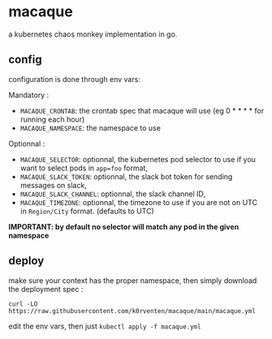 # macaque

a kubernetes chaos monkey implementation in go.


## config

configuration is done through env vars:

Mandatory :
- `MACAQUE_CRONTAB`: the crontab spec that macaque will use (eg 0 * * * * for running each hour)
- `MACAQUE_NAMESPACE`: the namespace to use

Optionnal : 
- `MACAQUE_SELECTOR`: optionnal, the kubernetes pod selector to use if you want to select pods in `app=foo` format,
- `MACAQUE_SLACK_TOKEN`: optionnal, the slack bot token for sending messages on slack,
- `MACAQUE_SLACK_CHANNEL`: optionnal, the slack channel ID,
- `MACAQUE_TIMEZONE`: optionnal, the timezone to use if you are not on UTC in `Region/City` format. (defaults to UTC)

**IMPORTANT: by default no selector will match any pod in the given namespace**

## deploy

make sure your context has the proper namespace, then simply download the deployment spec : 

`curl -LO https://raw.githubusercontent.com/k0rventen/macaque/main/macaque.yml`

edit the env vars, then just `kubectl apply -f macaque.yml`

